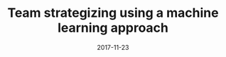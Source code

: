 ---
title: "Team strategizing using a machine learning approach"
collection: publications
permalink: /publication/2015-10-01-paper-title-number-3
excerpt: 'Team strategizing is an important aspect which requires critical analysis to ensure a desirable near-optimum performance. The key to solve this issue is by tapping the available talent within the team which at times, can be elusive. With increasing competition, a talented team, with an ineffective and outdated scouting strategy, may have to face unfavourable results. In this paper, we have conducted research in the domain of Sports, specifically Soccer. Strategy considered in the research is centered around deciding the lineup of a team by assessing the skillset of the players. Considering the novelty of the approach, we have developed our own web scraping algorithm to collect the dataset. Machine Learning models like Neural Network(MultiLayer Per-ceptron), Random Forests and Logistic Regression have been used to make predict the position a particular player will perform best at.'
date: 2017-11-23
venue: 'Journal 1'
paperurl: 'https://ieeexplore.ieee.org/abstract/document/8365296/'
citation: 'Rao, Vignesh, and Aman Shrivastava. "Team strategizing using a machine learning approach." In 2017 International Conference on Inventive Computing and Informatics (ICICI), pp. 1032-1035. IEEE, 2017.'
---